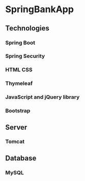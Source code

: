 # SpringBankApp
## Technologies
### Spring Boot
### Spring Security
### HTML CSS
### Thymeleaf
### JavaScript and jQuery library
### Bootstrap
## Server 
### Tomcat
## Database
### MySQL


